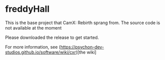 # freddyHall

This is the base project that CamX: Rebirth sprang from. The source code is not available at the moment

Please downloaded the release to get started.

For more information, see (https://psychon-dev-studios.github.io/software/wiki/cxr)[the wiki]
